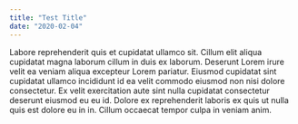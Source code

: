 ```yaml
---
title: "Test Title"
date: "2020-02-04"
---
```


Labore reprehenderit quis et cupidatat ullamco sit. Cillum elit aliqua cupidatat magna laborum cillum in duis ex laborum. Deserunt Lorem irure velit ea veniam aliqua excepteur Lorem pariatur. Eiusmod cupidatat sint cupidatat ullamco incididunt id ea velit commodo eiusmod non nisi dolore consectetur. Ex velit exercitation aute sint nulla cupidatat consectetur deserunt eiusmod eu eu id. Dolore ex reprehenderit laboris ex quis ut nulla quis est dolore eu in in. Cillum occaecat tempor culpa in veniam anim.
